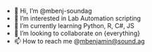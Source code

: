 - 👋 Hi, I’m @mbenj-soundag
- 👀 I’m interested in Lab Automation scripting
- 🌱 I’m currently learning Python, R, C#, JS
- 💞️ I’m looking to collaborate on {everything}
- 📫 How to reach me @mbenjamin@sound.ag

<!---
mbenj-soundag/mbenj-soundag is a ✨ special ✨ repository because its `README.md` (this file) appears on your GitHub profile.
You can click the Preview link to take a look at your changes.
--->
